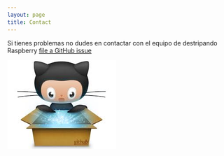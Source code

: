 ```yaml
---
layout: page
title: Contact
---
```


Si tienes problemas no dudes en contactar con el equipo de destripando Raspberry 
[file a GitHub issue](https://github.com/MrRastayoung/MrRastayoung.github.io/issues/new)


![contat_withme](../images/git_logo.jpg)
